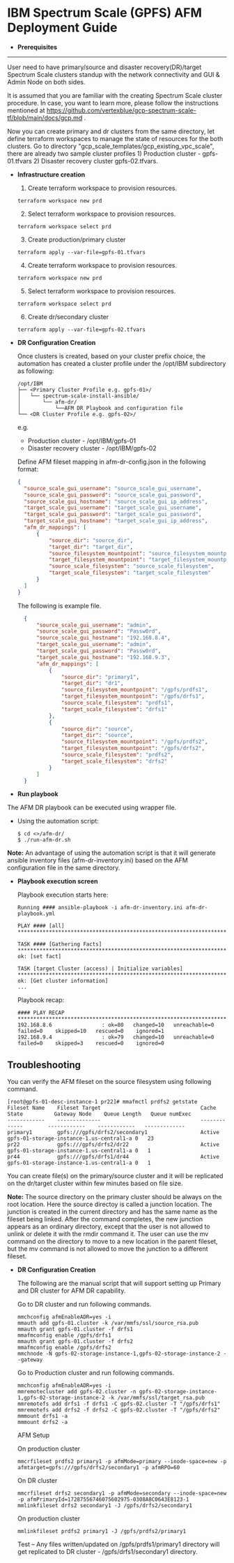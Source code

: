 IBM Spectrum Scale (GPFS) AFM Deployment Guide
========================================================

- **Prerequisites**
-------------

User need to have primary/source and disaster recovery(DR)/target Spectrum Scale clusters standup with the network connectivity and GUI & Admin Node on both sides.

It is assumed that you are familiar with the creating Spectrum Scale cluster procedure. In case, you want to learn more, please follow the instructions 
mentioned at https://github.com/vertexblue/gcp-spectrum-scale-tf/blob/main/docs/gcp.md .

Now you can create primary and dr clusters from the same directory, let define terraform workspaces to manage the state of resources for the both clusters.
Go to directory "gcp_scale_templates/gcp_existing_vpc_scale", there are already two sample cluster profiles 1) Production cluster - gpfs-01.tfvars 2) Disaster recovery cluster gpfs-02.tfvars.

- **Infrastructure creation**
    1. Create terraform workspace to provision resources.
    ```
    terraform workspace new prd
    ```
    2. Select terraform workspace to provision resources.
    ```
    terraform workspace select prd    
    ```
    3. Create production/primary cluster
    ```
    terraform apply --var-file=gpfs-01.tfvars
    ```

    4. Create terraform workspace to provision resources.
    ```
    terraform workspace new prd
    ```
    5. Select terraform workspace to provision resources.
    ```
    terraform workspace select prd    
    ```
    6. Create dr/secondary cluster
    ```
    terraform apply --var-file=gpfs-02.tfvars
    ```

- **DR Configuration Creation**

  Once clusters is created, based on your cluster prefix choice, the automation has created a cluster profile under the /opt/IBM subdirectory as following:
  ```shell
  /opt/IBM
  ├── <Primary Cluster Profile e.g. gpfs-01>/
  │   └── spectrum-scale-install-ansible/
  │       └── afm-dr/
  │           └──AFM DR Playbook and configuration file
  └── <DR Cluster Profile e.g. gpfs-02>/
  ```
  e.g. 
  - Production cluster - /opt/IBM/gpfs-01
  - Disaster recovery cluster - /opt/IBM/gpfs-02

  Define AFM fileset mapping in afm-dr-config.json in the following format:

  ```json
  {
    "source_scale_gui_username": "source_scale_gui_username",
    "source_scale_gui_password": "source_scale_gui_password",
    "source_scale_gui_hostname": "source_scale_gui_ip_address",
    "target_scale_gui_username": "target_scale_gui_username",
    "target_scale_gui_password": "target_scale_gui_password",
    "target_scale_gui_hostname": "target_scale_gui_ip_address",
    "afm_dr_mappings": [
        {
            "source_dir": "source_dir",
            "target_dir": "target_dir",
            "source_filesystem_mountpoint": "source_filesystem_mountpoint",
            "target_filesystem_mountpoint": "target_filesystem_mountpoint",
            "source_scale_filesystem": "source_scale_filesystem",
            "target_scale_filesystem": "target_scale_filesystem"
        }
    ]
  }  
  ```
  The following is example file.

  ```json
    {
        "source_scale_gui_username": "admin",
        "source_scale_gui_password": "Passw0rd",
        "source_scale_gui_hostname": "192.168.8.4",
        "target_scale_gui_username": "admin",
        "target_scale_gui_password": "Passw0rd",
        "target_scale_gui_hostname": "192.168.9.3",
        "afm_dr_mappings": [
            {
                "source_dir": "primary1",
                "target_dir": "dr1",
                "source_filesystem_mountpoint": "/gpfs/prdfs1",
                "target_filesystem_mountpoint": "/gpfs/drfs1",
                "source_scale_filesystem": "prdfs1",
                "target_scale_filesystem": "drfs1"
            },
            {
                "source_dir": "source",
                "target_dir": "source",
                "source_filesystem_mountpoint": "/gpfs/prdfs2",
                "target_filesystem_mountpoint": "/gpfs/drfs2",
                "source_scale_filesystem": "prdfs2",
                "target_scale_filesystem": "drfs2"
            }
        ]
    } 
    ```

- **Run playbook**

The AFM DR playbook can be executed using wrapper file.

  - Using the automation script:

    ```shell
    $ cd <>/afm-dr/
    $ ./run-afm-dr.sh
    ```   

**Note:**
  An advantage of using the automation script is that it will generate ansible inventory files (afm-dr-inventory.ini) based on the AFM configuration file in the same directory.

- **Playbook execution screen**

  Playbook execution starts here:

  ```shell
  Running #### ansible-playbook -i afm-dr-inventory.ini afm-dr-playbook.yml

  PLAY #### [all]
  **********************************************************************************************************

  TASK #### [Gathering Facts]
  **********************************************************************************************************
  ok: [set fact]
  
  TASK [target Cluster (access) | Initialize variables]               
  *********************************************************************************************************
  ok: [Get cluster information]
  ...
  ```

  Playbook recap:

  ```shell
  #### PLAY RECAP
  ***************************************************************************************************************
  192.168.8.6                : ok=80   changed=10   unreachable=0    failed=0    skipped=10   rescued=0    ignored=1
  192.168.9.4                : ok=79   changed=10   unreachable=0    failed=0    skipped=3    rescued=0    ignored=0
  ```

Troubleshooting
---------------
You can verify the AFM fileset on the source filesystem using following command.

  ```shell
  [root@gpfs-01-desc-instance-1 pr22]# mmafmctl prdfs2 getstate
  Fileset Name    Fileset Target                                Cache State          Gateway Node    Queue Length   Queue numExec
  ------------    --------------                                -------------        ------------    ------------   -------------
  primary1        gpfs:///gpfs/drfs2/secondary1                 Active               gpfs-01-storage-instance-1.us-central1-a 0   23
  pr22            gpfs:///gpfs/drfs2/dr22                       Active               gpfs-01-storage-instance-1.us-central1-a 0   1
  pr44            gpfs:///gpfs/drfs1/dr44                       Active               gpfs-01-storage-instance-1.us-central1-a 0   1
  ```

You can create file(s) on the primary/source cluster and it will be replicated on the dr/target cluster within few minutes based on file size.

**Note:**
  The source directory on the primary cluster should be always on the root location. Here the source directoy is called a junction location. The junction is created in the current directory and has the same name as the fileset being linked. After the command completes, the new junction appears as an ordinary directory, except that the user is not allowed to unlink or delete it with the rmdir command it. The user can use the mv command on the directory to move to a new location in the parent fileset, but the mv command is not allowed to move the junction to a different fileset.

- **DR Configuration Creation**

  The following are the manual script that will support setting up Primary and DR cluster for AFM DR capability.

  Go to DR cluster and run following commands.
    ```shell
    mmchconfig afmEnableADR=yes -i
    mmauth add gpfs-01.cluster -k /var/mmfs/ssl/source_rsa.pub
    mmauth grant gpfs-01.cluster -f drfs1
    mmafmconfig enable /gpfs/drfs1
    mmauth grant gpfs-01.cluster -f drfs2
    mmafmconfig enable /gpfs/drfs2
    mmchnode -N gpfs-02-storage-instance-1,gpfs-02-storage-instance-2 --gateway
    ```
  Go to Production cluster and run following commands.
    ```shell
    mmchconfig afmEnableADR=yes -i
    mmremotecluster add gpfs-02.cluster -n gpfs-02-storage-instance-1,gpfs-02-storage-instance-2 -k /var/mmfs/ssl/target_rsa.pub
    mmremotefs add drfs1 -f drfs1 -C gpfs-02.cluster -T "/gpfs/drfs1" 
    mmremotefs add drfs2 -f drfs2 -C gpfs-02.cluster -T "/gpfs/drfs2" 
    mmmount drfs1 -a
    mmmount drfs2 -a
    ```
  AFM Setup

    On production cluster
    ```shell
    mmcrfileset prdfs2 primary1 -p afmMode=primary --inode-space=new -p afmtarget=gpfs:///gpfs/drfs2/secondary1 -p afmRPO=60
    ```

    On DR cluster
    ```shell
    mmcrfileset drfs2 secondary1 -p afmMode=secondary --inode-space=new -p afmPrimaryId=17287556746075602975-0308A8C0643E8123-1
    mmlinkfileset drfs2 secondary1 -J /gpfs/drfs2/secondary1
    ```
    On production cluster
    ```shell
    mmlinkfileset prdfs2 primary1 -J /gpfs/prdfs2/primary1
    ```
  Test – Any files written/updated on /gpfs/prdfs1/primary1 directory will get replicated to DR cluster - /gpfs/drfs1/secondary1 directory.

